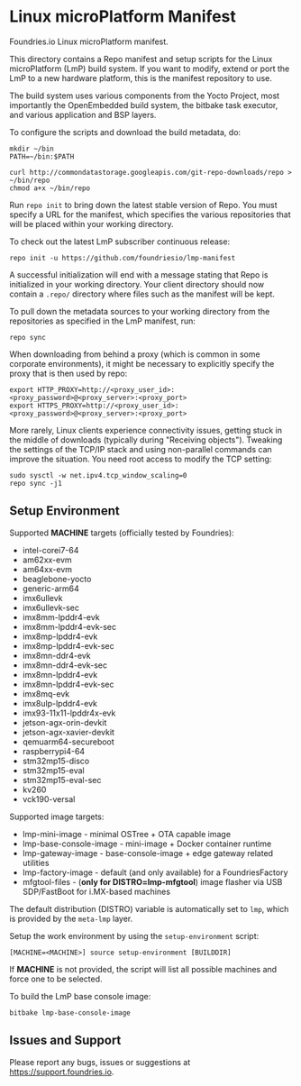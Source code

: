 Linux microPlatform Manifest
============================

Foundries.io Linux microPlatform manifest.

This directory contains a Repo manifest and setup scripts for the
Linux microPlatform (LmP) build system. If you want to modify, extend or port
the LmP to a new hardware platform, this is the manifest repository to use.

The build system uses various components from the Yocto Project, most
importantly the OpenEmbedded build system, the bitbake task executor, and
various application and BSP layers.

To configure the scripts and download the build metadata, do:

```
mkdir ~/bin
PATH=~/bin:$PATH

curl http://commondatastorage.googleapis.com/git-repo-downloads/repo > ~/bin/repo
chmod a+x ~/bin/repo
```

Run `repo init` to bring down the latest stable version of Repo. You must
specify a URL for the manifest, which specifies the various repositories that
will be placed within your working directory.

To check out the latest LmP subscriber continuous release:

```
repo init -u https://github.com/foundriesio/lmp-manifest
```

A successful initialization will end with a message stating that Repo
is initialized in your working directory. Your client directory should
now contain a `.repo/` directory where files such as the manifest will be kept.

To pull down the metadata sources to your working directory from the
repositories as specified in the LmP manifest, run:

```
repo sync
```

When downloading from behind a proxy (which is common in some
corporate environments), it might be necessary to explicitly specify the proxy
that is then used by repo:

```
export HTTP_PROXY=http://<proxy_user_id>:<proxy_password>@<proxy_server>:<proxy_port>
export HTTPS_PROXY=http://<proxy_user_id>:<proxy_password>@<proxy_server>:<proxy_port>
```

More rarely, Linux clients experience connectivity issues, getting stuck in the
middle of downloads (typically during "Receiving objects"). Tweaking the
settings of the TCP/IP stack and using non-parallel commands can improve the
situation. You need root access to modify the TCP setting:

```
sudo sysctl -w net.ipv4.tcp_window_scaling=0
repo sync -j1
```

Setup Environment
-----------------

Supported **MACHINE** targets (officially tested by Foundries):

* intel-corei7-64
* am62xx-evm
* am64xx-evm
* beaglebone-yocto
* generic-arm64
* imx6ullevk
* imx6ullevk-sec
* imx8mm-lpddr4-evk
* imx8mm-lpddr4-evk-sec
* imx8mp-lpddr4-evk
* imx8mp-lpddr4-evk-sec
* imx8mn-ddr4-evk
* imx8mn-ddr4-evk-sec
* imx8mn-lpddr4-evk
* imx8mn-lpddr4-evk-sec
* imx8mq-evk
* imx8ulp-lpddr4-evk
* imx93-11x11-lpddr4x-evk
* jetson-agx-orin-devkit
* jetson-agx-xavier-devkit
* qemuarm64-secureboot
* raspberrypi4-64
* stm32mp15-disco
* stm32mp15-eval
* stm32mp15-eval-sec
* kv260
* vck190-versal

Supported image targets:

* lmp-mini-image          - minimal OSTree + OTA capable image
* lmp-base-console-image  - mini-image + Docker container runtime
* lmp-gateway-image       - base-console-image + edge gateway related utilities
* lmp-factory-image       - default (and only available) for a FoundriesFactory
* mfgtool-files           - (**only for DISTRO=lmp-mfgtool**) image flasher via
                            USB SDP/FastBoot for i.MX-based machines

The default distribution (DISTRO) variable is automatically set to `lmp`,
which is provided by the `meta-lmp` layer.

Setup the work environment by using the `setup-environment` script:

```
[MACHINE=<MACHINE>] source setup-environment [BUILDDIR]
```

If **MACHINE** is not provided, the script will list all possible machines and
force one to be selected.

To build the LmP base console image:

```
bitbake lmp-base-console-image
```

Issues and Support
------------------

Please report any bugs, issues or suggestions at <https://support.foundries.io>.
